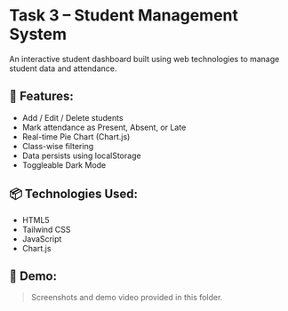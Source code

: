 # Task 3 – Student Management System

An interactive student dashboard built using web technologies to manage student data and attendance.

## 🔧 Features:
- Add / Edit / Delete students
- Mark attendance as Present, Absent, or Late
- Real-time Pie Chart (Chart.js)
- Class-wise filtering
- Data persists using localStorage
- Toggleable Dark Mode

## 📦 Technologies Used:
- HTML5
- Tailwind CSS
- JavaScript
- Chart.js

## 📸 Demo:
> Screenshots and demo video provided in this folder.

